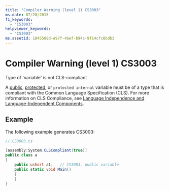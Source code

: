```yaml
---
title: "Compiler Warning (level 1) CS3003"
ms.date: 07/20/2015
f1_keywords: 
  - "CS3003"
helpviewer_keywords: 
  - "CS3003"
ms.assetid: 1845508d-e97f-4bef-b94c-9f14cfc8bdb3
---
```

# Compiler Warning (level 1) CS3003
Type of 'variable' is not CLS-compliant  
  
 A [public](../keywords/public.md), [protected](../keywords/protected.md), or `protected internal` variable must be of a type that is compliant with the Common Language Specification (CLS). For more information on CLS Compliance, see [Language Independence and Language-Independent Components](../../../standard/language-independence-and-language-independent-components.md).  
  
## Example  
 The following example generates CS3003:  
  
```csharp  
// CS3003.cs  
  
[assembly:System.CLSCompliant(true)]  
public class a  
{  
    public ushort a1;   // CS3003, public variable  
    public static void Main()  
    {  
    }  
}  
```
